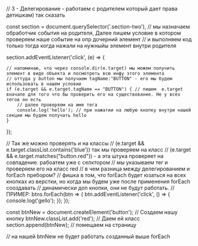 


//                                                        3 - Делегирование - работаем с родителем который дает права детишкам) так сказать


const section = document.querySelector('.section-two'),
// мы назначаем обработчик события на родителя, Далее пишем условие в котором проверяем наше событие на опр дочерний элемент
// и выполняем код только тогда когда нажали на нужныйы элемент внутри родителя

section.addEventListener('click', (e) => {

    // напоминаю, что через console.dir(e.target) мы можем получить элемент в виде объекта и посмотреть всю инфу этого элемента
    // оттуда у button мы получаем tagName:"BUTTON" - его мы будем использовать в нашем условии
    if (e.target && e.target.tagName == "BUTTON") { // пишем  e.target вначале для того что бы проверить его на существование. Не у всех тегов он есть
        // далее проверяем на имя тега 
        console.log('hello'); // при нажатии на любую кнопку внутри нашей секции мы будем получать hello
    }
});

// Так же можно проверять и на классы 
// (e.target && e.target.classList.contains('blue')) так мы проверяем на класс
// (e.target && e.target.matches("button.red")) - а эта штука проверяет на совпадение. рабоатем уже с селктором
// мы указываем тег и проверяем его на класс red
// в чем разница между делегированием и forEach пребором? 
// фишка в том, что forEach будет юзаться на всех кнопках из верстки, но когда мы будем уже после применения forEach сооздавать
// динамически доп кнопки, они не будут работать.
// ПРИМЕР:
btns.forEach(btn => {
    btn.addEventListener('click', () => {
        console.log('gello');
    });
});

const btnNew = document.createElement('button'); // Создаем нашу кнопку
btnNew.classList.add('red'); // Даем ей класс
section.append(btnNew); // помещаем на страницу

// на нашей btnNew не будет работать созданный выше forEach

